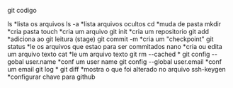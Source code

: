 git codigo

ls 	*lista os arquivos
ls -a	*lista arquivos ocultos
cd	*muda de pasta
mkdir	*cria pasta
touch	*cria um arquivo
git init	*cria um repositorio
git add	   *adiciona ao git leitura (stage)
git commit -m 	 *cria um "checkpoint"
git status	 *le os arquivos que estao para ser commitados
nano	*cria ou edita um arquivo texto
cat	   *le um arquivo texto
git rm --cached	  *
git config --gobal user.name	 *conf um user name
git config --global user.email   *conf um email
git log	   *
git diff 	*mostra o que foi alterado no arquivo
ssh-keygen  *configurar chave para github
